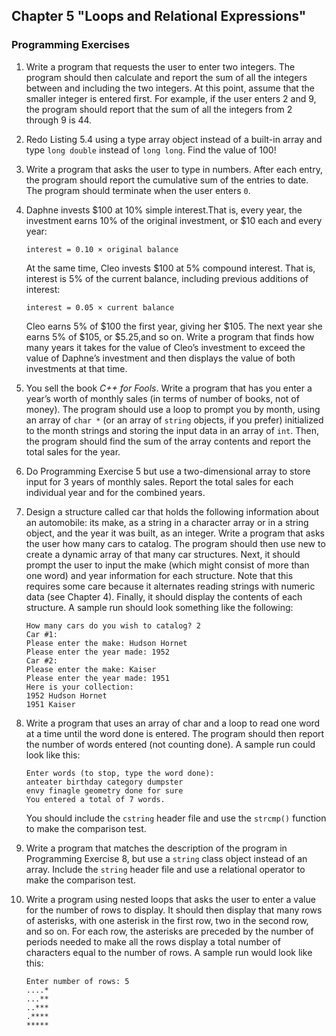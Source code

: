 ## Chapter 5 "Loops and Relational Expressions"
### Programming Exercises

1. Write a program that requests the user to enter two integers. The program should
then calculate and report the sum of all the integers between and including the two
integers. At this point, assume that the smaller integer is entered first. For example, if
the user enters 2 and 9, the program should report that the sum of all the integers
from 2 through 9 is 44.

2. Redo Listing 5.4 using a type array object instead of a built-in array and type
`long double` instead of `long long`. Find the value of 100!

3. Write a program that asks the user to type in numbers.
After each entry, the program should report the cumulative sum of the entries to date.
The program should terminate when the user enters `0`.

4. Daphne invests $100 at 10% simple interest.That is, every year, the investment earns
10% of the original investment, or $10 each and every year:

    `interest = 0.10 × original balance`

    At the same time, Cleo invests $100 at 5% compound interest.
    That is, interest is 5% of the current balance, including previous additions of interest:

    `interest = 0.05 × current balance`

    Cleo earns 5% of $100 the first year, giving her $105. The next year she earns 5% of
    $105, or $5.25,and so on. Write a program that finds how many years it takes for
    the value of Cleo’s investment to exceed the value of Daphne’s investment and then
    displays the value of both investments at that time.

5. You sell the book *C++ for Fools*. Write a program that has you enter a year’s worth
of monthly sales (in terms of number of books, not of money). The program should
use a loop to prompt you by month, using an array of `char *` (or an array of
`string` objects, if you prefer) initialized to the month strings and storing the input
data in an array of `int`. Then, the program should find the sum of the array contents and report the total sales for the year.

6. Do Programming Exercise 5 but use a two-dimensional array to store input for 3
years of monthly sales. Report the total sales for each individual year and for the
combined years.

7. Design a structure called car that holds the following information about an automobile: 
its make, as a string in a character array or in a string object, and the year
it was built, as an integer. Write a program that asks the user how many cars to catalog.
The program should then use new to create a dynamic array of that many car
structures. Next, it should prompt the user to input the make (which might consist
of more than one word) and year information for each structure. Note that this
requires some care because it alternates reading strings with numeric data (see Chapter 4).
Finally, it should display the contents of each structure. A sample run
should look something like the following:

    ```
    How many cars do you wish to catalog? 2
    Car #1:
    Please enter the make: Hudson Hornet
    Please enter the year made: 1952
    Car #2:
    Please enter the make: Kaiser
    Please enter the year made: 1951
    Here is your collection:
    1952 Hudson Hornet
    1951 Kaiser
    ```

8. Write a program that uses an array of char and a loop to read one word at a time
until the word done is entered. The program should then report the number of
words entered (not counting done). A sample run could look like this:
    ```
    Enter words (to stop, type the word done):
    anteater birthday category dumpster
    envy finagle geometry done for sure
    You entered a total of 7 words.
    ```
    You should include the `cstring` header file and use the `strcmp()` function to
    make the comparison test.

9. Write a program that matches the description of the program in Programming
Exercise 8, but use a `string` class object instead of an array. Include the `string`
header file and use a relational operator to make the comparison test.

10. Write a program using nested loops that asks the user to enter a value for the
number of rows to display. It should then display that many rows of asterisks, with
one asterisk in the first row, two in the second row, and so on. For each row, the
asterisks are preceded by the number of periods needed to make all the rows
display a total number of characters equal to the number of rows. A sample run
would look like this:
    ```
    Enter number of rows: 5
    ....*
    ...**
    ..***
    .****
    *****
    ```
